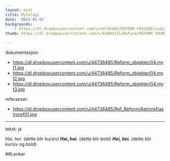 ```yaml
---
layout: post
title: Mytologi
date: '0003-01-01'
backgrounds:
    - https://dl.dropboxusercontent.com/u/44736485/REFORM_FAGSIDE(side2)/04.Mytologi2m.jpg
thumb: https://dl.dropboxusercontent.com/u/65894221/Reform/REFORM_THUMBNAILS/04.Mytologi.jpg

---
```


dokumentasjon:
  - https://dl.dropboxusercontent.com/u/44736485/Reform_objekter/04.myt1.jpg
  - https://dl.dropboxusercontent.com/u/44736485/Reform_objekter/04.myt2.jpg
  - https://dl.dropboxusercontent.com/u/44736485/Reform_objekter/04.myt3.jpg
  


referanser:
  - https://dl.dropboxusercontent.com/u/44736485/Ref_Reform/Astroref/astroref01.jpg



---
tekst: ja

*Hei, hei.* (dette blir kursiv)
**Hei, hei.** (dette blir bold)
***Hei, hei.*** (dette blir kursiv og bold)

##Lenker
